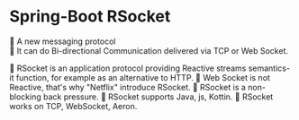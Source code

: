 # Spring-Boot RSocket
🔘 A new messaging protocol                                                                                        
🔘 It can do Bi-directional Communication delivered via TCP or Web Socket.    

🔘 RSocket is an application protocol providing Reactive streams semantics-it function, for example as an alternative to HTTP.
🔘 Web Socket is not Reactive, that's why "Netflix" introduce RSocket.
🔘 RSocket is a non-blocking back pressure.
🔘 RSocket supports Java, js, Kottin.
🔘 RSocket works on TCP, WebSocket, Aeron.


